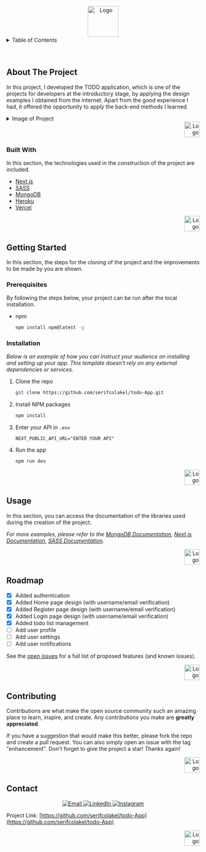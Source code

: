 <!-- PROJECT LOGO -->
<br />
<div align="center">
  <a href="https://github.com/serifcolakel">
    <img src="https://i.hizliresim.com/a27dhrh.jpg" alt="Logo" width="80" height="80">
  </a>
</div>

<!-- TABLE OF CONTENTS -->
<details>
  <summary>Table of Contents</summary>
  <ol>
    <li>
      <a href="#about-the-project">About The Project</a>
      <ul>
        <li><a href="#built-with">Built With</a></li>
      </ul>
    </li>
    <li>
      <a href="#getting-started">Getting Started</a>
      <ul>
        <li><a href="#prerequisites">Prerequisites</a></li>
        <li><a href="#installation">Installation</a></li>
      </ul>
    </li>
    <li><a href="#usage">Usage</a></li>
    <li><a href="#roadmap">Roadmap</a></li>
    <li><a href="#contributing">Contributing</a></li>
    <li><a href="#contact">Contact</a></li>
  </ol>
</details>

<!-- ABOUT THE PROJECT -->
<br />
<br />

## About The Project

In this project, I developed the TODO application, which is one of the projects for developers at the introductory stage, by applying the design examples I obtained from the internet. Apart from the good experience I had, it offered the opportunity to apply the back-end methods I learned.

<details>
  <summary>Image of Project</summary>
  <ol>
    <li>
    <p>Home Page</p>
      <div>
        <a href="https://github.com/serifcolakel">
            <img src="https://i.hizliresim.com/73ov4ud.jpg" alt="Logo" width="100%" height="100%">
        </a>
    </div>
    </li>
    <li>
    <p>Home Page Responsive</p>
      <div>
        <a href="https://github.com/serifcolakel">
            <img src="https://i.hizliresim.com/q11q29r.jpg" alt="Logo" width="100%" height="100%">
        </a>
    </div>
    </li>
    <li>
    <p>Login Page</p>
      <div>
        <a href="https://github.com/serifcolakel">
            <img src="https://i.hizliresim.com/8x0zk1l.jpg" alt="Logo" width="100%" height="100%">
        </a>
    </div>
    </li>
    <li>
    <p>Login Page Responsive</p>
      <div>
        <a href="https://github.com/serifcolakel">
            <img src="https://i.hizliresim.com/mrrsa5h.jpg" alt="Logo" width="100%" height="100%">
        </a>
    </div>
    </li>
    <li>
    <p>Register Page </p>
      <div>
        <a href="https://github.com/serifcolakel">
            <img src="https://i.hizliresim.com/m94rvhv.jpg" alt="Logo" width="100%" height="100%">
        </a>
    </div>
    </li>
    <p>Register Page Responsive</p>
      <div>
        <a href="https://github.com/serifcolakel">
            <img src="https://i.hizliresim.com/m6vi14i.jpg" alt="Logo" width="100%" height="100%">
        </a>
    </div>
    </li>
    </li>
    <p>Register Page</p>
      <div>
        <a href="https://github.com/serifcolakel">
            <img src="https://i.hizliresim.com/8yubazv.jpg" alt="Logo" width="100%" height="100%">
        </a>
    </div>
    </li>
        </li>
    <p>Todo Page Responsive</p>
      <div>
        <a href="https://github.com/serifcolakel">
            <img src="https://i.hizliresim.com/2mc9szd.jpg" alt="Logo" width="100%" height="100%">
        </a>
    </div>
    </li>
  </ol>
</details>

<div align="right">
  <a href="#top">
      <img src="https://i.hizliresim.com/oxq9b8i.png" alt="Logo" width="40px" height="40px">
  </a>
</div>

### Built With

In this section, the technologies used in the construction of the project are included.

- [Next.js](https://nextjs.org/)
- [SASS](https://sass-lang.com/)
- [MongoDB](https://www.mongodb.com/)
- [Heroku](https://www.heroku.com/home)
- [Vercel](https://vercel.com/)

<div align="right">
  <a href="#top">
      <img src="https://i.hizliresim.com/oxq9b8i.png" alt="Logo" width="40px" height="40px">
  </a>
</div>

<!-- GETTING STARTED -->

## Getting Started

In this section, the steps for the cloning of the project and the improvements to be made by you are shown.

### Prerequisites

By following the steps below, your project can be run after the local installation.

- npm
  ```sh
  npm install npm@latest -g
  ```

### Installation

_Below is an example of how you can instruct your audience on installing and setting up your app. This template doesn't rely on any external dependencies or services._

1. Clone the repo
   ```sh
   git clone https://github.com/serifcolakel/todo-App.git
   ```
2. Install NPM packages
   ```sh
   npm install
   ```
3. Enter your API in `.env`
   ```.env
   NEXT_PUBLIC_API_URL="ENTER YOUR API"
   ```
4. Run the app
   ```sh
   npm run dev
   ```

<div align="right">
  <a href="#top">
      <img src="https://i.hizliresim.com/oxq9b8i.png" alt="Logo" width="40px" height="40px">
  </a>
</div>

<!-- USAGE EXAMPLES -->

## Usage

In this section, you can access the documentation of the libraries used during the creation of the project.

_For more examples, please refer to the [MongoDB Documentation](https://docs.mongodb.com/), [Next.js Documentation](https://nextjs.org/), [SASS Documentation](https://sass-lang.com/documentation)._

<div align="right">
  <a href="#top">
      <img src="https://i.hizliresim.com/oxq9b8i.png" alt="Logo" width="40px" height="40px">
  </a>
</div>

<!-- ROADMAP -->

## Roadmap

- [x] Added authentication
- [x] Added Home page design (with username/email verification)
- [x] Added Register page design (with username/email verification)
- [x] Added Login page design (with username/email verification)
- [x] Added todo list management
- [ ] Add user profile
- [ ] Add user settings
- [ ] Add user notifications

See the [open issues](https://github.com/serifcolakel/todo-App/issues) for a full list of proposed features (and known issues).

<div align="right">
  <a href="#top">
      <img src="https://i.hizliresim.com/oxq9b8i.png" alt="Logo" width="40px" height="40px">
  </a>
</div>

<!-- CONTRIBUTING -->

## Contributing

Contributions are what make the open source community such an amazing place to learn, inspire, and create. Any contributions you make are **greatly appreciated**.

If you have a suggestion that would make this better, please fork the repo and create a pull request. You can also simply open an issue with the tag "enhancement".
Don't forget to give the project a star! Thanks again!

<div align="right">
  <a href="#top">
      <img src="https://i.hizliresim.com/oxq9b8i.png" alt="Logo" width="40px" height="40px">
  </a>
</div>

<!-- LICENSE -->

<!-- CONTACT -->

## Contact

<p align="center">
    <a href="mailto:serifcolakel0@gmail.com">
        <img alt="Email" src="https://img.shields.io/badge/Email-serifcolakel0@gmail.com-green style=flat&logo=gmail">
    </a>
    <a href="https://www.linkedin.com/in/serifcolakel/" target="_blank">
        <img alt="LinkedIn" src="https://img.shields.io/badge/LinkedIn-@serifcolakel-blue?style=flat&logo=linkedin">
    </a>
    <a href="https://www.instagram.com/serifcolakell/">
        <img alt="Instagram" src="https://img.shields.io/badge/Instagram-serifcolakell-red?style=flat-square&logo=instagram">
    </a>
</p>

Project Link: [https://github.com/serifcolakel/todo-App](https://github.com/serifcolakel/todo-App)

<div align="right">
  <a href="#top">
      <img src="https://i.hizliresim.com/oxq9b8i.png" alt="Logo" width="40px" height="40px">
  </a>
</div>
